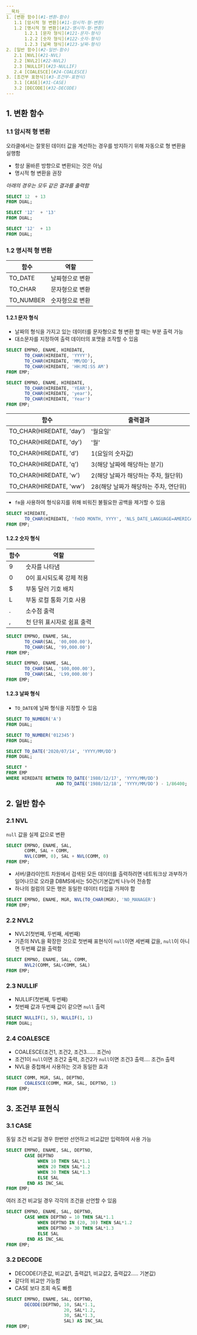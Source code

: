 ```yaml
---
__목차__  
1. [변환 함수](#1-변환-함수)  
   1.1 [암시적 형 변환](#11-암시적-형-변환)  
   1.2 [명시적 형 변환](#12-명시적-형-변환)  
       1.2.1 [문자 형식](#121-문자-형식)  
       1.2.2 [숫자 형식](#122-숫자-형식)
       1.2.3 [날짜 형식](#123-날짜-형식)
2. [일반 함수](#2-일반-함수)  
   2.1 [NVL](#21-NVL)  
   2.2 [NVL2](#22-NVL2)  
   2.3 [NULLIF](#23-NULLIF)  
   2.4 [COALESCE](#24-COALESCE)  
3. [조건부 표현식](#3-조건부-표현식)  
   3.1 [CASE](#31-CASE)
   3.2 [DECODE](#32-DECODE)
---
```


## 1. 변환 함수
### 1.1 암시적 형 변환
오라클에서는 잘못된 데이터 값을 계산하는 경우를 방지하기 위해 자동으로 형 변환을 실행함
* 항상 올바른 방향으로 변환되는 것은 아님
* 명시적 형 변환을 권장

_아래의 경우는 모두 같은 결과를 출력함_
```SQL
SELECT 12  + 13
FROM DUAL;

SELECT '12'  + '13'
FROM DUAL;

SELECT '12'  + 13
FROM DUAL;
```

### 1.2 명시적 형 변환
| 함수 | 역할 |
|---|---|
| TO_DATE | 날짜형으로 변환 |
| TO_CHAR | 문자형으로 변환 |
| TO_NUMBER | 숫자형으로 변환 |


#### 1.2.1 문자 형식
* 날짜의 형식을 가지고 있는 데이터를 문자형으로 형 변환 할 때는 부분 출력 가능
* 대소문자를 지정하여 출력 데이터의 포맷을 조작할 수 있음
```SQL
SELECT EMPNO, ENAME, HIREDATE,
       TO_CHAR(HIREDATE, 'YYYY'),
       TO_CHAR(HIREDATE, 'MM/DD'),
       TO_CHAR(HIREDATE, 'HH:MI:SS AM')
FROM EMP;

SELECT EMPNO, ENAME, HIREDATE,
       TO_CHAR(HIREDATE, 'YEAR'),
       TO_CHAR(HIREDATE, 'year'),
       TO_CHAR(HIREDATE, 'Year')
FROM EMP;
```

| 함수 | 출력결과 |
|---|---|
| TO_CHAR(HIREDATE, 'day') | '월요일' |
| TO_CHAR(HIREDATE, 'dy') | '월' |
| TO_CHAR(HIREDATE, 'd') | 1(요일의 숫자값) |
| TO_CHAR(HIREDATE, 'q') | 3(해당 날짜에 해당하는 분기)|
| TO_CHAR(HIREDATE, 'w') | 2(해당 날짜가 해당하는 주차, 월단위) |
| TO_CHAR(HIREDATE, 'ww') | 28(해당 날짜가 해당하는 주차, 연단위) |

* ```fm```을 사용하여 형식유지를 위해 비워진 불필요한 공백을 제거할 수 있음
```SQL
SELECT HIREDATE, 
       TO_CHAR(HIREDATE, 'fmDD MONTH, YYYY', 'NLS_DATE_LANGUAGE=AMERICAN') 
FROM EMP; 
```

#### 1.2.2 숫자 형식
| 함수 | 역할 |
|---|---|
| 9 | 숫자를 나타냄 |
| 0 | 0이 표시되도록 강제 적용 |
| $ | 부동 달러 기호 배치 |
| L | 부동 로컬 통화 기호 사용 |
| . | 소수점 출력 |
| , | 천 단위 표시자로 쉼표 출력 |

```SQL
SELECT EMPNO, ENAME, SAL,
       TO_CHAR(SAL, '00,000.00'),
       TO_CHAR(SAL, '99,000.00')
FROM EMP;

SELECT EMPNO, ENAME, SAL,
       TO_CHAR(SAL, '$00,000.00'),
       TO_CHAR(SAL, 'L99,000.00')
FROM EMP;
```

#### 1.2.3 날짜 형식
* ```TO_DATE```에 날짜 형식을 지정할 수 있음
```SQL
SELECT TO_NUMBER('A')
FROM DUAL; 

SELECT TO_NUMBER('012345')
FROM DUAL; 

SELECT TO_DATE('2020/07/14', 'YYYY/MM/DD')
FROM DUAL;

SELECT *
FROM EMP
WHERE HIREDATE BETWEEN TO_DATE('1980/12/17', 'YYYY/MM/DD')
                   AND TO_DATE('1980/12/18', 'YYYY/MM/DD') - 1/86400;
```

## 2. 일반 함수
### 2.1 NVL
```null``` 값을 실제 값으로 변환
```SQL
SELECT EMPNO, ENAME, SAL,
       COMM, SAL + COMM,
       NVL(COMM, 0), SAL + NVL(COMM, 0)
FROM EMP;
```

* 서버/클라이언트 차원에서 검색된 모든 데이터를 출력하려면 네트워크상 과부하가 일어나므로 오라클 DBMS에서는 50건(기본값)씩 나누어 전송함
* 하나의 컬럼의 모든 행은 동일한 데이터 타입을 가져야 함
```SQL
SELECT EMPNO, ENAME, MGR, NVL(TO_CHAR(MGR), 'NO_MANAGER')
FROM EMP;
```

### 2.2 NVL2
* NVL2(첫번째, 두번째, 세번째)
* 기존의 NVL을 확장한 것으로 첫번째 표현식이 ```null```이면 세번째 값을, ```null```이 아니면 두번째 값을 출력함
```SQL
SELECT EMPNO, ENAME, SAL, COMM,
       NVL2(COMM, SAL+COMM, SAL)
FROM EMP;
```

### 2.3 NULLIF
* NULLIF(첫번째, 두번째)
* 첫번째 값과 두번째 값이 같으면 ```null``` 출력
```SQL
SELECT NULLIF(1, 5), NULLIF(1, 1)
FROM DUAL;
```

### 2.4 COALESCE
* COALESCE(조건1, 조건2, 조건3...... 조건n)
* 조건1이 ```null```이면 조건2 출력, 조건2가 ```null```이면 조건3 출력.... 조건n 출력
* NVL을 중첩해서 사용하는 것과 동일한 효과
```SQL
SELECT COMM, MGR, SAL, DEPTNO, 
       COALESCE(COMM, MGR, SAL, DEPTNO, 1) 
FROM EMP;
```

## 3. 조건부 표현식
### 3.1 CASE
동일 조건 비교일 경우 한번만 선언하고 비교값만 입력하여 사용 가능
```SQL
SELECT EMPNO, ENAME, SAL, DEPTNO,
       CASE DEPTNO
            WHEN 10 THEN SAL*1.1
            WHEN 20 THEN SAL*1.2
            WHEN 30 THEN SAL*1.3
            ELSE SAL
        END AS INC_SAL
FROM EMP;
```

여러 조건 비교일 경우 각각의 조건을 선언할 수 있음
```SQL
SELECT EMPNO, ENAME, SAL, DEPTNO,
       CASE WHEN DEPTNO = 10 THEN SAL*1.1
            WHEN DEPTNO IN (20, 30) THEN SAL*1.2
            WHEN DEPTNO > 30 THEN SAL*1.3
            ELSE SAL
        END AS INC_SAL
FROM EMP;
```

### 3.2 DECODE
* DECODE(기준값, 비교값1, 출력값1, 비교값2, 출력값2..... 기본값)
* 같다의 비교만 가능함
* CASE 보다 조회 속도 빠름
```SQL
SELECT EMPNO, ENAME, SAL, DEPTNO,
       DECODE(DEPTNO, 10, SAL*1.1,
                      20, SAL*1.2,
                      30, SAL*1.3,
                      SAL) AS INC_SAL
FROM EMP;
```
